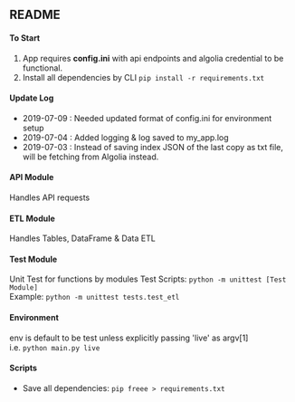 ## README

#### To Start
  1. App requires  **config.ini** with api endpoints and algolia credential to be functional.
  2. Install all dependencies by CLI ```pip install -r requirements.txt```
#### Update Log
  * 2019-07-09 : Needed updated format of config.ini for environment setup
  * 2019-07-04 : Added logging & log saved to my_app.log
  * 2019-07-03 : Instead of saving index JSON of the last copy as txt file, will be fetching from Algolia instead. 

#### API Module
Handles API requests

#### ETL Module
Handles Tables, DataFrame & Data ETL

#### Test Module
Unit Test for functions by modules
Test Scripts: ```python -m unittest [Test Module]```   
Example: ```python -m unittest tests.test_etl```

#### Environment
env is default to be test unless explicitly passing 'live' as argv[1]   
i.e. ```python main.py live```

#### Scripts
  * Save all dependencies: ```pip freee > requirements.txt```

  

